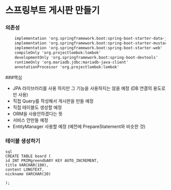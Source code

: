 # 스프링부트 게시판 만들기

### 의존성
```txt
	implementation 'org.springframework.boot:spring-boot-starter-data-jpa'
	implementation 'org.springframework.boot:spring-boot-starter-mustache'
	implementation 'org.springframework.boot:spring-boot-starter-web'
	compileOnly 'org.projectlombok:lombok'
	developmentOnly 'org.springframework.boot:spring-boot-devtools'
	runtimeOnly 'org.mariadb.jdbc:mariadb-java-client'
	annotationProcessor 'org.projectlombok:lombok'
```

###핵심
- JPA 라이브러리를 사용 하지만 그 기능을 사용하지는 않을 예정 (DB 연결의 용도로만 사용)
- 직접 Query를 작성해서 게시판을 만들 예정
- 직접 테이블도 생성할 예정
- ORM을 사용안하겠다는 뜻
- 서비스 안만들 예정
- EntityManager 사용할 예정 (예전에 PrepareStatement와 비슷한 것)

### 테이블 생성하기
```
sql
CREATE TABLE board (
id INT PRIMgreendbARY KEY AUTO_INCREMENT,
title VARCHAR(100),
content LONGTEXT,
nickname VARCHAR(20)

);
```